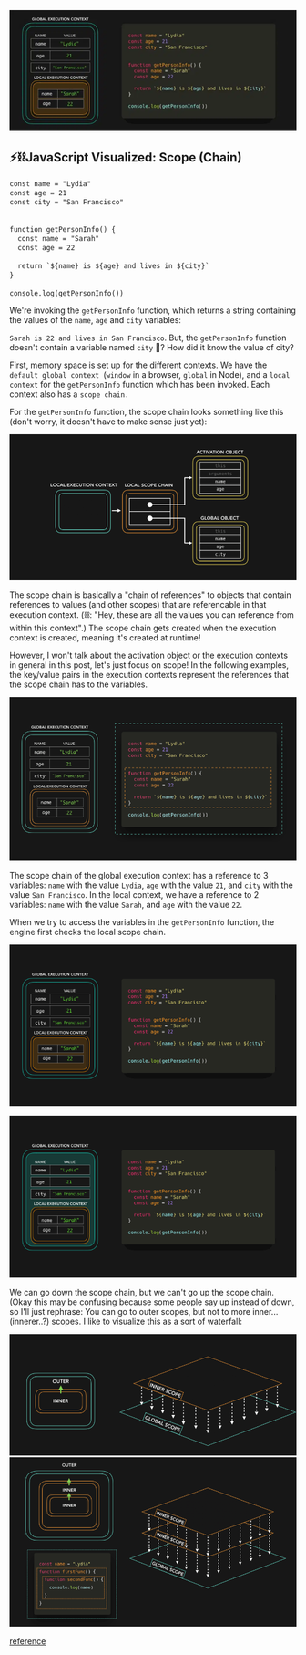 ![alt](img/01.webp)

## ⚡️⛓JavaScript Visualized: Scope (Chain)

```JS
const name = "Lydia"
const age = 21
const city = "San Francisco"


function getPersonInfo() {
  const name = "Sarah"
  const age = 22

  return `${name} is ${age} and lives in ${city}`
}

console.log(getPersonInfo())

```

We're invoking the `getPersonInfo` function, which returns a string containing the values
of the `name`, `age` and `city` variables:

`Sarah is 22 and lives in San Francisco`. But, the `getPersonInfo` function doesn't contain a variable named `city` 🤨? How did it know the value of city?

First, memory space is set up for the different contexts. We have the `default global context `(`window` in a browser, `global` in Node), and a `local context` for the `getPersonInfo` function which has been invoked. Each context also has a `scope chain.`

For the `getPersonInfo` function, the scope chain looks something like this (don't worry, it doesn't have to make sense just yet):

![getPersonInfo](./img/02.png)

The scope chain is basically a "chain of references" to objects that contain references to values (and other scopes) that are referencable in that execution context. (⛓: "Hey, these are all the values you can reference from within this context".) The scope chain gets created when the execution context is created, meaning it's created at runtime!

However, I won't talk about the activation object or the execution contexts in general in this post, let's just focus on scope! In the following examples, the key/value pairs in the execution contexts represent the references that the scope chain has to the variables.

![alt](./img/03.png)

The scope chain of the global execution context has a reference to 3 variables: `name` with the value `Lydia`, `age` with the value `21`, and `city` with the value `San Francisco`. In the local context, we have a reference to 2 variables: `name` with the value `Sarah`, and `age` with the value `22`.

When we try to access the variables in the `getPersonInfo` function, the engine first checks the local scope chain.

![name](./img/03.gif)

![alt](./img/04.gif)

We can go down the scope chain, but we can't go up the scope chain. (Okay this may be confusing because some people say up instead of down, so I'll just rephrase: You can go to outer scopes, but not to more inner... (innerer..?) scopes. I like to visualize this as a sort of waterfall:

![alt](./img/05.png)
![alt](./img/06.png)

[reference](https://dev.to/lydiahallie/javascript-visualized-scope-chain-13pd)
